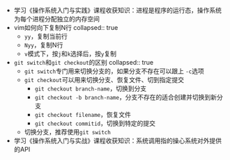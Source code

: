 - 学习《操作系统入门与实践》课程收获知识：进程是程序的运行态，操作系统为每个进程分配独立的内存空间
- vim如何向下复制N行
  collapsed:: true
	- `yy`，复制当前行
	- `Nyy`，复制N行
	- `v`模式下，按`j`和`k`选择后，按`y`复制
- `git switch`和`git checkout`的区别
  collapsed:: true
	- `git switch`专门用来切换分支的，如果分支不存在可以跟上 `-c`选项
	- `git checkout`可以用来切换分支、恢复文件、切到指定提交
		- `git checkout branch-name`，切换到分支
		- `git checkout -b branch-name`，分支不存在的适合创建并切换到新分支
		- `git checkout filename`，恢复文件
		- `git checkout commitid`，切换到特定的提交
	- 切换分支，推荐使用`git switch`
- 学习《操作系统入门与实战》课程收获知识：系统调用指的操心系统对外提供的API